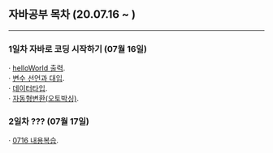 ## 자바공부 목차 (20.07.16 ~ )
---
### 1일차 자바로 코딩 시작하기 (07월 16일)
· [helloWorld 출력](https://github.com/Muhkeun/muhkeun.github.io-java/blob/master/java0716/HelloWorld.java).  
· [변수 선언과 대입](https://github.com/Muhkeun/muhkeun.github.io-java/blob/master/java0716/Veriable.java).  
· [데이터타입](https://github.com/Muhkeun/muhkeun.github.io-java/blob/master/java0716/DataType.java).  
· [자동형변환(오토박싱)](https://github.com/Muhkeun/muhkeun.github.io-java/blob/master/java0716/AutoBoxing.java).  

### 2일차 ??? (07월 17일)
· [0716 내용복습](https://github.com/Muhkeun/muhkeun.github.io-java/blob/master/java0717/Review0717.java).  
